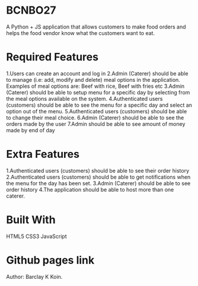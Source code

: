 # BCNBO27
A Python + JS application that allows customers to make food orders and helps the food vendor know what the customers want to eat.

# Required Features
1.Users can create an account and log in
2.Admin (Caterer) should be able to manage (i.e: add, modify and delete) meal options in the application. Examples of meal options are: Beef with rice, Beef with fries etc
3.Admin (Caterer) should be able to setup menu for a specific day by selecting from the meal options available on the system.
4.Authenticated users (customers) should be able to see the menu for a specific day and select an option out of the menu.
5.Authenticated users (customers) should be able to change their meal choice.
6.Admin (Caterer) should be able to see the orders made by the user
7.Admin should be able to see amount of money made by end of day

# Extra Features
1.Authenticated users (customers) should be able to see their order history
2.Authenticated users (customers) should be able to get notifications when the menu for the day has been set.
3.Admin (Caterer) should be able to see order history
4.The application should be able to host more than one caterer.

# Built With
HTML5
CSS3
JavaScript

# Github pages link

Author:
Barclay K Koin.

